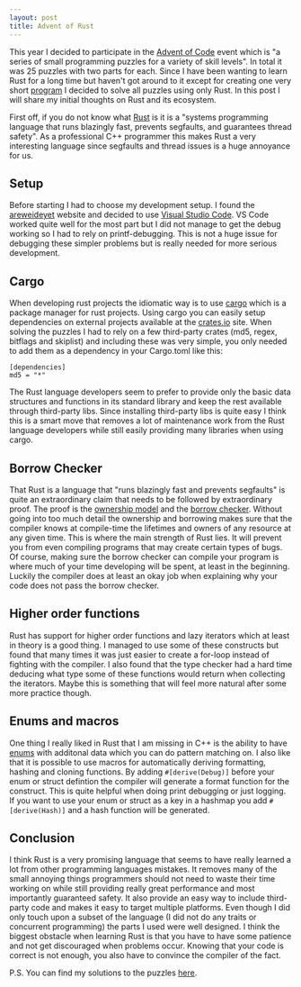 ```yaml
---
layout: post 
title: Advent of Rust 
---
```


This year I decided to participate in the [Advent of Code](http://adventofcode.com/) event which is "a series of small programming puzzles for a variety of skill levels". In total it was 25 puzzles with two parts for each. Since I have been wanting to learn Rust for a long time but haven't got around to it except for creating one very short [program](http://github.com/karjonas/rimgdiff) I decided to solve all puzzles using only Rust. In this post I will share my initial thoughts on Rust and its ecosystem. 

First off, if you do not know what [Rust](https://www.rust-lang.org/) is it is a "systems programming language that runs blazingly fast, prevents segfaults, and guarantees thread safety". As a professional C++ programmer this makes Rust a very interesting language since segfaults and thread issues is a huge annoyance for us.

## Setup
Before starting I had to choose my development setup. I found the [areweideyet](https://areweideyet.com/) website and decided to use [Visual Studio Code](https://code.visualstudio.com/). VS Code worked quite well for the most part but I did not manage to get the debug working so I had to rely on printf-debugging. This is not a huge issue for debugging these simpler problems but is really needed for more serious development.

## Cargo
When developing rust projects the idiomatic way is to use [cargo](http://doc.crates.io/) which is a package manager for rust projects. Using cargo you can easily setup dependencies on external projects available at the [crates.io](https://crates.io/) site. When solving the puzzles I had to rely on a few third-party crates (md5, regex, bitflags and skiplist) and including these was very simple, you only needed to add them as a dependency in your Cargo.toml like this:

```
[dependencies]
md5 = "*"
```

The Rust language developers seem to prefer to provide only the basic data structures and functions in its standard library and keep the rest available through third-party libs. Since installing third-party libs is quite easy I think this is a smart move that removes a lot of maintenance work from the Rust language developers while still easily providing many libraries when using cargo.

## Borrow Checker
That Rust is a language that "runs blazingly fast and prevents segfaults" is quite an extraordinary claim that needs to be followed by extraordinary proof. The proof is the [ownership model](https://doc.rust-lang.org/book/ownership.html) and the [borrow checker](https://doc.rust-lang.org/book/references-and-borrowing.html). Without going into too much detail the ownership and borrowing makes sure that the compiler knows at compile-time the lifetimes and owners of any resource at any given time. This is where the main strength of Rust lies. It will prevent you from even compiling programs that may create certain types of bugs. Of course, making sure the borrow checker can compile your program is where much of your time developing will be spent, at least in the beginning. Luckily the compiler does at least an okay job when explaining why your code does not pass the borrow checker.

## Higher order functions
Rust has support for higher order functions and lazy iterators which at least in theory is a good thing. I managed to use some of these constructs but found that many times it was just easier to create a for-loop instead of fighting with the compiler. I also found that the type checker had a hard time deducing what type some of these functions would return when collecting the iterators. Maybe this is something that will feel more natural after some more practice though.

## Enums and macros
One thing I really liked in Rust that I am missing in C++ is the ability to have [enums](https://doc.rust-lang.org/book/enums.html) with additonal data which you can do pattern matching on. I also like that it is possible to use macros for automatically deriving formatting, hashing and cloning functions. By adding ```#[derive(Debug)]``` before your enum or struct defintion the compiler will generate a format function for the construct. This is quite helpful when doing print debugging or just logging. If you want to use your enum or struct as a key in a hashmap you add ```#[derive(Hash)]``` and a hash function will be generated.

## Conclusion
I think Rust is a very promising language that seems to have really learned a lot from other programming languages mistakes. It removes many of the small annoying things programmers should not need to waste their time working on while still providing really great performance and most importantly guaranteed safety. It also provide an easy way to include third-party code and makes it easy to target multiple platforms. Even though I did only touch upon a subset of the language (I did not do any traits or concurrent programming) the parts I used were well designed. I think the biggest obstacle when learning Rust is that you have to have some patience and not get discouraged when problems occur. Knowing that your code is correct is not enough, you also have to convince the compiler of the fact. 

P.S. You can find my solutions to the puzzles [here](https://github.com/karjonas/aoc2016).
